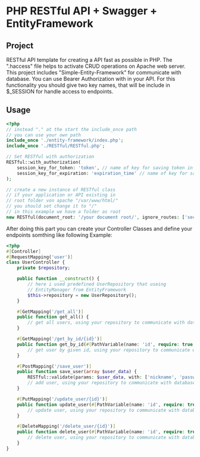 # PHP RESTful API + Swagger + EntityFramework
## Project
RESTful API template for creating a API fast as possible in PHP. The ".haccess" file helps to activate CRUD operations on Apache web server. This project includes "Simple-Entity-Framework" for
communicate with database. You can use Bearer Authorization with in your API. For this functionality you should give two key names, that will be include in $_SESSION for handle access to endpoints.

## Usage
```php
<?php
// instead "." at the start the include_once path
// you can use your own path
include_once './entity-framework/index.php';
include_once './RESTful/RESTful.php';

// Set RESTful with authorization
RESTful::with_authorization(
    session_key_for_token: 'token', // name of key for saving token in $_SESSION
    session_key_for_expiration: 'expiration_time' // name of key for saving expiration time in $_SESSION
);

// create a new instance of RESTful class
// if your application or API existing in 
// root folder von apache "/var/www/html/"
// you should set change it to "/"
// in this example we have a folder as root
new RESTful(document_root: '/your document root/', ignore_routes: ['security']);
```
After doing this part you can create your Controller Classes
and define your endpoints somthing like following Example:
```php
<?php
#[Controller]
#[RequestMapping('user')]
class UserController {
    private $repository;

    public function __construct() {
        // here i used predefined UserRepository that useing 
        // EntityManager from EntityFramework 
        $this->repository = new UserRepository();
    }

    #[GetMapping('/get_all')]
    public function get_all() {
        // get all users, using your repository to communicate with database
    }

    #[GetMapping('/get_by_id/{id}')]
    public function get_by_id(#[PathVariable(name: 'id', require: true, validate: Validate::INT)] int $id) {
        // get user by given id, using your repository to communicate with database
    }

    #[PostMapping('/save_user')]
    public function save_user(array $user_data) {
        RESTful::validate(params: $user_data, with: ['nickname', 'password']);
        // add user, using your repository to communicate with database
    }

    #[PutMapping('/update_user/{id}')]
    public function update_user(#[PathVariable(name: 'id', require: true, validate: Validate::INT)] int $id, array $user_object) {
        // update user, using your repository to communicate with database
    }

    #[DeleteMapping('/delete_user/{id}')]
    public function delete_user(#[PathVariable(name: 'id', require: true, validate: Validate::INT)] int $id) {
        // delete user, using your repository to communicate with database
    }
}
```
